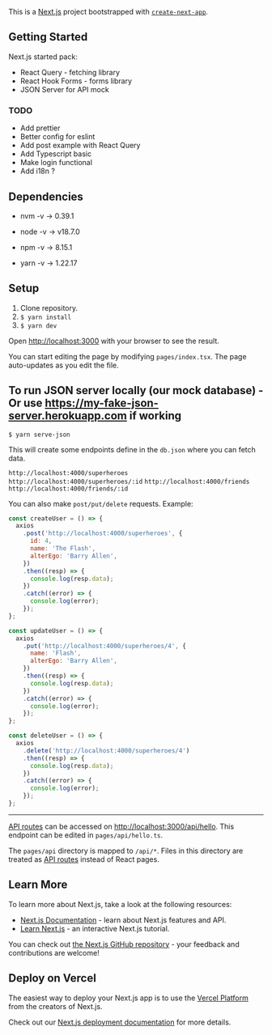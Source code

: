 This is a [Next.js](https://nextjs.org/) project bootstrapped with [`create-next-app`](https://github.com/vercel/next.js/tree/canary/packages/create-next-app).

## Getting Started

Next.js started pack:

- React Query - fetching library
- React Hook Forms - forms library
- JSON Server for API mock

### TODO

- Add prettier
- Better config for eslint
- Add post example with React Query
- Add Typescript basic
- Make login functional
- Add i18n ?

## Dependencies

- nvm -v → 0.39.1

- node -v → v18.7.0

- npm -v → 8.15.1

- yarn -v → 1.22.17

## Setup

1. Clone repository.
2. `$ yarn install`
3. `$ yarn dev`

Open [http://localhost:3000](http://localhost:3000) with your browser to see the result.

You can start editing the page by modifying `pages/index.tsx`. The page auto-updates as you edit the file.

## To run JSON server locally (our mock database) - Or use https://my-fake-json-server.herokuapp.com if working

`$ yarn serve-json`

This will create some endpoints define in the `db.json` where you can fetch data.

`http://localhost:4000/superheroes`
`http://localhost:4000/superheroes/:id`
`http://localhost:4000/friends`
`http://localhost:4000/friends/:id`

You can also make `post/put/delete` requests. Example:

```javascript
const createUser = () => {
  axios
    .post('http://localhost:4000/superheroes', {
      id: 4,
      name: 'The Flash',
      alterEgo: 'Barry Allen',
    })
    .then((resp) => {
      console.log(resp.data);
    })
    .catch((error) => {
      console.log(error);
    });
};

const updateUser = () => {
  axios
    .put('http://localhost:4000/superheroes/4', {
      name: 'Flash',
      alterEgo: 'Barry Allen',
    })
    .then((resp) => {
      console.log(resp.data);
    })
    .catch((error) => {
      console.log(error);
    });
};

const deleteUser = () => {
  axios
    .delete('http://localhost:4000/superheroes/4')
    .then((resp) => {
      console.log(resp.data);
    })
    .catch((error) => {
      console.log(error);
    });
};
```

---

[API routes](https://nextjs.org/docs/api-routes/introduction) can be accessed on [http://localhost:3000/api/hello](http://localhost:3000/api/hello). This endpoint can be edited in `pages/api/hello.ts`.

The `pages/api` directory is mapped to `/api/*`. Files in this directory are treated as [API routes](https://nextjs.org/docs/api-routes/introduction) instead of React pages.

## Learn More

To learn more about Next.js, take a look at the following resources:

- [Next.js Documentation](https://nextjs.org/docs) - learn about Next.js features and API.
- [Learn Next.js](https://nextjs.org/learn) - an interactive Next.js tutorial.

You can check out [the Next.js GitHub repository](https://github.com/vercel/next.js/) - your feedback and contributions are welcome!

## Deploy on Vercel

The easiest way to deploy your Next.js app is to use the [Vercel Platform](https://vercel.com/new?utm_medium=default-template&filter=next.js&utm_source=create-next-app&utm_campaign=create-next-app-readme) from the creators of Next.js.

Check out our [Next.js deployment documentation](https://nextjs.org/docs/deployment) for more details.

